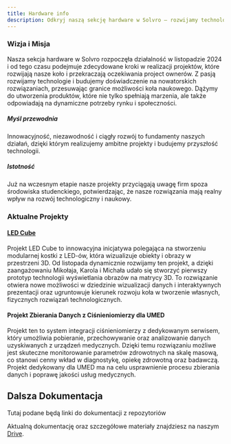 ```yaml
---
title: Hardware info
description: Odkryj naszą sekcję hardware w Solvro – rozwijamy technologie od listopada 2024, realizując innowacyjne projekty.
---
```


### Wizja i Misja

Nasza sekcja hardware w Solvro rozpoczęła działalność w listopadzie 2024 i od tego czasu podejmuje zdecydowane kroki w realizacji projektów, które rozwijają nasze koło i przekraczają oczekiwania project ownerów. Z pasją rozwijamy technologie i budujemy doświadczenie na nowatorskich rozwiązaniach, przesuwając granice możliwości koła naukowego. Dążymy do utworzenia produktów, które nie tylko spełniają marzenia, ale także odpowiadają na dynamiczne potrzeby rynku i społeczności.

##### Myśl przewodnia

Innowacyjność, niezawodność i ciągły rozwój to fundamenty naszych działań, dzięki którym realizujemy ambitne projekty i budujemy przyszłość technologii.

##### Istotność

Już na wczesnym etapie nasze projekty przyciągają uwagę firm spoza środowiska studenckiego, potwierdzając, że nasze rozwiązania mają realny wpływ na rozwój technologiczny i naukowy.

### Aktualne Projekty

#### [LED Cube](https://docs.solvro.pl/projects/ledcube/handbook/)

Projekt LED Cube to innowacyjna inicjatywa polegająca na stworzeniu modularnej kostki z LED-ów, która wizualizuje obiekty i obrazy w przestrzeni 3D. Od listopada dynamicznie rozwijamy ten projekt, a dzięki zaangażowaniu Mikołaja, Karola i Michała udało się stworzyć pierwszy prototyp technologii wyświetlania obrazów na matrycy 3D. To rozwiązanie otwiera nowe możliwości w dziedzinie wizualizacji danych i interaktywnych prezentacji oraz ugruntowuje kierunek rozwoju koła w tworzenie własnych, fizycznych rozwiązań technologicznych.

#### Projekt Zbierania Danych z Ciśnieniomierzy dla UMED

Projekt ten to system integracji ciśnieniomierzy z dedykowanym serwisem, który umożliwia pobieranie, przechowywanie oraz analizowanie danych uzyskiwanych z urządzeń medycznych. Dzięki temu rozwiązaniu możliwe jest skuteczne monitorowanie parametrów zdrowotnych na skalę masową, co stanowi cenny wkład w diagnostykę, opiekę zdrowotną oraz badawczą. Projekt dedykowany dla UMED ma na celu usprawnienie procesu zbierania danych i poprawę jakości usług medycznych.

## Dalsza Dokumentacja

Tutaj podane będą linki do dokumentacji z repozytoriów

Aktualną dokumentację oraz szczegółowe materiały znajdziesz na naszym [Drive](https://drive.google.com).
